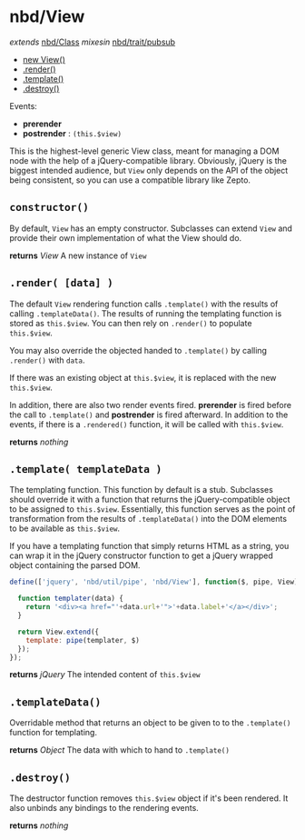 # nbd/View
  *extends* [nbd/Class](Class.md)
  *mixesin* [nbd/trait/pubsub](../trait/pubsub.md)

* [new View()](#constructor)
* [.render()](#render-data-)
* [.template()](#template-templatedata-)
* [.destroy()](#destroy)

Events:
* __prerender__
* __postrender__ : `(this.$view)`

This is the highest-level generic View class, meant for managing a DOM node with the help of a jQuery-compatible library. Obviously, jQuery is the biggest intended audience, but `View` only depends on the API of the object being consistent, so you can use a compatible library like Zepto.

## `constructor()`

By default, `View` has an empty constructor. Subclasses can extend `View` and provide their own implementation of what the View should do.

**returns** *View* A new instance of `View`

## `.render( [data] )`

The default `View` rendering function calls `.template()` with the results of calling `.templateData()`. The results of running the templating function is stored as `this.$view`. You can then rely on `.render()` to populate `this.$view`.

You may also override the objected handed to `.template()` by calling `.render()` with `data`.

If there was an existing object at `this.$view`, it is replaced with the new `this.$view`.

In addition, there are also two render events fired. **prerender** is fired before the call to `.template()` and **postrender** is fired afterward. In addition to the events, if there is a `.rendered()` function, it will be called with `this.$view`.

**returns** *nothing*

## `.template( templateData )`

The templating function. This function by default is a stub. Subclasses should override it with a function that returns the jQuery-compatible object to be assigned to `this.$view`. Essentially, this function serves as the point of transformation from the results of `.templateData()` into the DOM elements to be available as `this.$view`.

If you have a templating function that simply returns HTML as a string, you can wrap it in the jQuery constructor function to get a jQuery wrapped object containing the parsed DOM.

```js
define(['jquery', 'nbd/util/pipe', 'nbd/View'], function($, pipe, View) {

  function templater(data) {
    return '<div><a href="'+data.url+'">'+data.label+'</a></div>';
  }

  return View.extend({
    template: pipe(templater, $)
  });
});
```

**returns** *jQuery* The intended content of `this.$view`

## `.templateData()`

Overridable method that returns an object to be given to to the `.template()` function for templating.

**returns** *Object* The data with which to hand to `.template()`

## `.destroy()`

The destructor function removes `this.$view` object if it's been rendered. It also unbinds any bindings to the rendering events.

**returns** *nothing*

